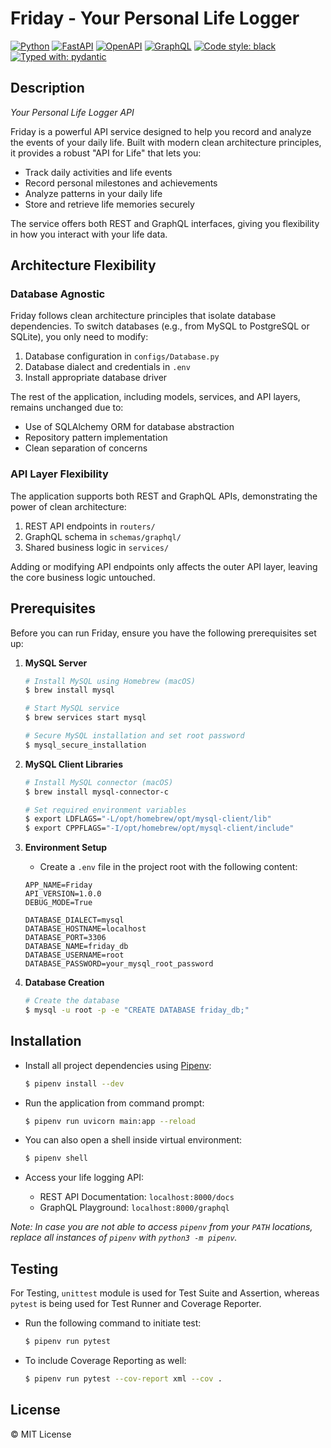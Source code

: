 # Friday - Your Personal Life Logger

[![Python](https://img.shields.io/badge/python-3670A0?style=for-the-badge&logo=python&logoColor=ffdd54)](https://docs.python.org/3/)
[![FastAPI](https://img.shields.io/badge/FastAPI-005571?style=for-the-badge&logo=fastapi)](https://fastapi.tiangolo.com/)
[![OpenAPI](https://img.shields.io/badge/openapi-6BA539?style=for-the-badge&logo=openapi-initiative&logoColor=fff)](https://www.openapis.org/)
[![GraphQL](https://img.shields.io/badge/-GraphQL-E10098?style=for-the-badge&logo=graphql&logoColor=white)](https://graphql.org/)
[![Code style: black](https://img.shields.io/badge/code%20style-black-000000.svg?style=for-the-badge)](https://black.readthedocs.io/en/stable/)
[![Typed with: pydantic](https://img.shields.io/badge/typed%20with-pydantic-BA600F.svg?style=for-the-badge)](https://docs.pydantic.dev/)

## Description

_Your Personal Life Logger API_

Friday is a powerful API service designed to help you record and analyze the events of your daily life. Built with modern clean architecture principles, it provides a robust "API for Life" that lets you:

- Track daily activities and life events
- Record personal milestones and achievements
- Analyze patterns in your daily life
- Store and retrieve life memories securely

The service offers both REST and GraphQL interfaces, giving you flexibility in how you interact with your life data.

## Architecture Flexibility

### Database Agnostic
Friday follows clean architecture principles that isolate database dependencies. To switch databases (e.g., from MySQL to PostgreSQL or SQLite), you only need to modify:
1. Database configuration in `configs/Database.py`
2. Database dialect and credentials in `.env`
3. Install appropriate database driver

The rest of the application, including models, services, and API layers, remains unchanged due to:
- Use of SQLAlchemy ORM for database abstraction
- Repository pattern implementation
- Clean separation of concerns

### API Layer Flexibility
The application supports both REST and GraphQL APIs, demonstrating the power of clean architecture:
1. REST API endpoints in `routers/`
2. GraphQL schema in `schemas/graphql/`
3. Shared business logic in `services/`

Adding or modifying API endpoints only affects the outer API layer, leaving the core business logic untouched.

## Prerequisites

Before you can run Friday, ensure you have the following prerequisites set up:

1. **MySQL Server**
   ```sh
   # Install MySQL using Homebrew (macOS)
   $ brew install mysql
   
   # Start MySQL service
   $ brew services start mysql
   
   # Secure MySQL installation and set root password
   $ mysql_secure_installation
   ```

2. **MySQL Client Libraries**
   ```sh
   # Install MySQL connector (macOS)
   $ brew install mysql-connector-c
   
   # Set required environment variables
   $ export LDFLAGS="-L/opt/homebrew/opt/mysql-client/lib"
   $ export CPPFLAGS="-I/opt/homebrew/opt/mysql-client/include"
   ```

3. **Environment Setup**
   - Create a `.env` file in the project root with the following content:
   ```env
   APP_NAME=Friday
   API_VERSION=1.0.0
   DEBUG_MODE=True

   DATABASE_DIALECT=mysql
   DATABASE_HOSTNAME=localhost
   DATABASE_PORT=3306
   DATABASE_NAME=friday_db
   DATABASE_USERNAME=root
   DATABASE_PASSWORD=your_mysql_root_password
   ```

4. **Database Creation**
   ```sh
   # Create the database
   $ mysql -u root -p -e "CREATE DATABASE friday_db;"
   ```

## Installation

- Install all project dependencies using [Pipenv](https://pipenv.pypa.io):

  ```sh
  $ pipenv install --dev
  ```

- Run the application from command prompt:

  ```sh
  $ pipenv run uvicorn main:app --reload
  ```

- You can also open a shell inside virtual environment:

  ```sh
  $ pipenv shell
  ```

- Access your life logging API:
  - REST API Documentation: `localhost:8000/docs`
  - GraphQL Playground: `localhost:8000/graphql`

_*Note:* In case you are not able to access `pipenv` from your `PATH` locations, replace all instances of `pipenv` with `python3 -m pipenv`._

## Testing

For Testing, `unittest` module is used for Test Suite and Assertion, whereas `pytest` is being used for Test Runner and Coverage Reporter.

- Run the following command to initiate test:
  ```sh
  $ pipenv run pytest
  ```
- To include Coverage Reporting as well:
  ```sh
  $ pipenv run pytest --cov-report xml --cov .
  ```

## License

&copy; MIT License
